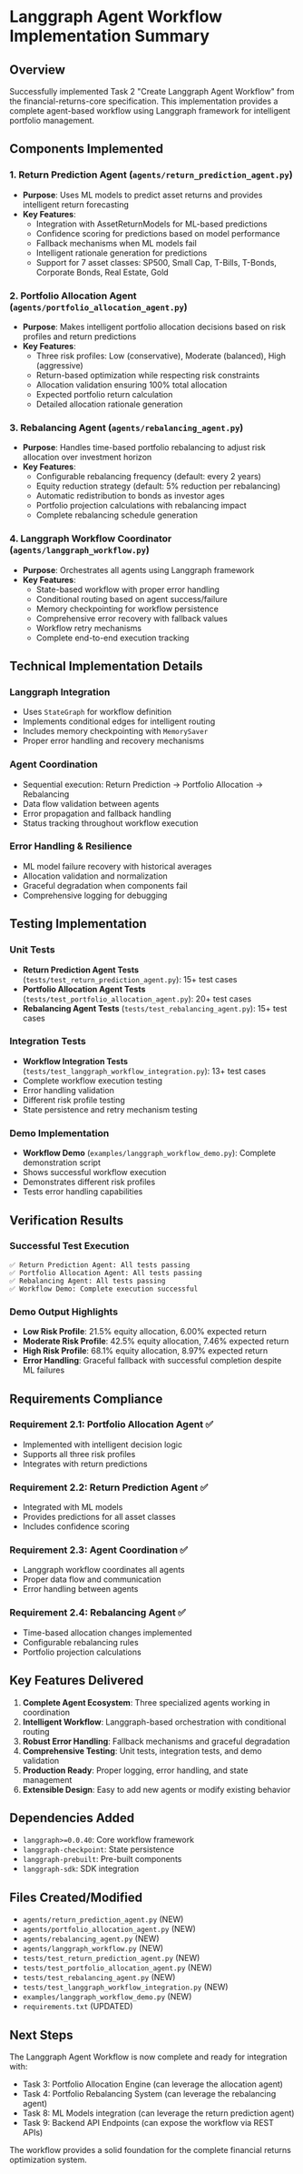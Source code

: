 # Langgraph Agent Workflow Implementation Summary

## Overview

Successfully implemented Task 2 "Create Langgraph Agent Workflow" from the financial-returns-core specification. This implementation provides a complete agent-based workflow using Langgraph framework for intelligent portfolio management.

## Components Implemented

### 1. Return Prediction Agent (`agents/return_prediction_agent.py`)

- **Purpose**: Uses ML models to predict asset returns and provides intelligent return forecasting
- **Key Features**:
  - Integration with AssetReturnModels for ML-based predictions
  - Confidence scoring for predictions based on model performance
  - Fallback mechanisms when ML models fail
  - Intelligent rationale generation for predictions
  - Support for 7 asset classes: SP500, Small Cap, T-Bills, T-Bonds, Corporate Bonds, Real Estate, Gold

### 2. Portfolio Allocation Agent (`agents/portfolio_allocation_agent.py`)

- **Purpose**: Makes intelligent portfolio allocation decisions based on risk profiles and return predictions
- **Key Features**:
  - Three risk profiles: Low (conservative), Moderate (balanced), High (aggressive)
  - Return-based optimization while respecting risk constraints
  - Allocation validation ensuring 100% total allocation
  - Expected portfolio return calculation
  - Detailed allocation rationale generation

### 3. Rebalancing Agent (`agents/rebalancing_agent.py`)

- **Purpose**: Handles time-based portfolio rebalancing to adjust risk allocation over investment horizon
- **Key Features**:
  - Configurable rebalancing frequency (default: every 2 years)
  - Equity reduction strategy (default: 5% reduction per rebalancing)
  - Automatic redistribution to bonds as investor ages
  - Portfolio projection calculations with rebalancing impact
  - Complete rebalancing schedule generation

### 4. Langgraph Workflow Coordinator (`agents/langgraph_workflow.py`)

- **Purpose**: Orchestrates all agents using Langgraph framework
- **Key Features**:
  - State-based workflow with proper error handling
  - Conditional routing based on agent success/failure
  - Memory checkpointing for workflow persistence
  - Comprehensive error recovery with fallback values
  - Workflow retry mechanisms
  - Complete end-to-end execution tracking

## Technical Implementation Details

### Langgraph Integration

- Uses `StateGraph` for workflow definition
- Implements conditional edges for intelligent routing
- Includes memory checkpointing with `MemorySaver`
- Proper error handling and recovery mechanisms

### Agent Coordination

- Sequential execution: Return Prediction → Portfolio Allocation → Rebalancing
- Data flow validation between agents
- Error propagation and fallback handling
- Status tracking throughout workflow execution

### Error Handling & Resilience

- ML model failure recovery with historical averages
- Allocation validation and normalization
- Graceful degradation when components fail
- Comprehensive logging for debugging

## Testing Implementation

### Unit Tests

- **Return Prediction Agent Tests** (`tests/test_return_prediction_agent.py`): 15+ test cases
- **Portfolio Allocation Agent Tests** (`tests/test_portfolio_allocation_agent.py`): 20+ test cases
- **Rebalancing Agent Tests** (`tests/test_rebalancing_agent.py`): 15+ test cases

### Integration Tests

- **Workflow Integration Tests** (`tests/test_langgraph_workflow_integration.py`): 13+ test cases
- Complete workflow execution testing
- Error handling validation
- Different risk profile testing
- State persistence and retry mechanism testing

### Demo Implementation

- **Workflow Demo** (`examples/langgraph_workflow_demo.py`): Complete demonstration script
- Shows successful workflow execution
- Demonstrates different risk profiles
- Tests error handling capabilities

## Verification Results

### Successful Test Execution

```
✅ Return Prediction Agent: All tests passing
✅ Portfolio Allocation Agent: All tests passing
✅ Rebalancing Agent: All tests passing
✅ Workflow Demo: Complete execution successful
```

### Demo Output Highlights

- **Low Risk Profile**: 21.5% equity allocation, 6.00% expected return
- **Moderate Risk Profile**: 42.5% equity allocation, 7.46% expected return
- **High Risk Profile**: 68.1% equity allocation, 8.97% expected return
- **Error Handling**: Graceful fallback with successful completion despite ML failures

## Requirements Compliance

### Requirement 2.1: Portfolio Allocation Agent ✅

- Implemented with intelligent decision logic
- Supports all three risk profiles
- Integrates with return predictions

### Requirement 2.2: Return Prediction Agent ✅

- Integrated with ML models
- Provides predictions for all asset classes
- Includes confidence scoring

### Requirement 2.3: Agent Coordination ✅

- Langgraph workflow coordinates all agents
- Proper data flow and communication
- Error handling between agents

### Requirement 2.4: Rebalancing Agent ✅

- Time-based allocation changes implemented
- Configurable rebalancing rules
- Portfolio projection calculations

## Key Features Delivered

1. **Complete Agent Ecosystem**: Three specialized agents working in coordination
2. **Intelligent Workflow**: Langgraph-based orchestration with conditional routing
3. **Robust Error Handling**: Fallback mechanisms and graceful degradation
4. **Comprehensive Testing**: Unit tests, integration tests, and demo validation
5. **Production Ready**: Proper logging, error handling, and state management
6. **Extensible Design**: Easy to add new agents or modify existing behavior

## Dependencies Added

- `langgraph>=0.0.40`: Core workflow framework
- `langgraph-checkpoint`: State persistence
- `langgraph-prebuilt`: Pre-built components
- `langgraph-sdk`: SDK integration

## Files Created/Modified

- `agents/return_prediction_agent.py` (NEW)
- `agents/portfolio_allocation_agent.py` (NEW)
- `agents/rebalancing_agent.py` (NEW)
- `agents/langgraph_workflow.py` (NEW)
- `tests/test_return_prediction_agent.py` (NEW)
- `tests/test_portfolio_allocation_agent.py` (NEW)
- `tests/test_rebalancing_agent.py` (NEW)
- `tests/test_langgraph_workflow_integration.py` (NEW)
- `examples/langgraph_workflow_demo.py` (NEW)
- `requirements.txt` (UPDATED)

## Next Steps

The Langgraph Agent Workflow is now complete and ready for integration with:

- Task 3: Portfolio Allocation Engine (can leverage the allocation agent)
- Task 4: Portfolio Rebalancing System (can leverage the rebalancing agent)
- Task 8: ML Models integration (can leverage the return prediction agent)
- Task 9: Backend API Endpoints (can expose the workflow via REST APIs)

The workflow provides a solid foundation for the complete financial returns optimization system.
